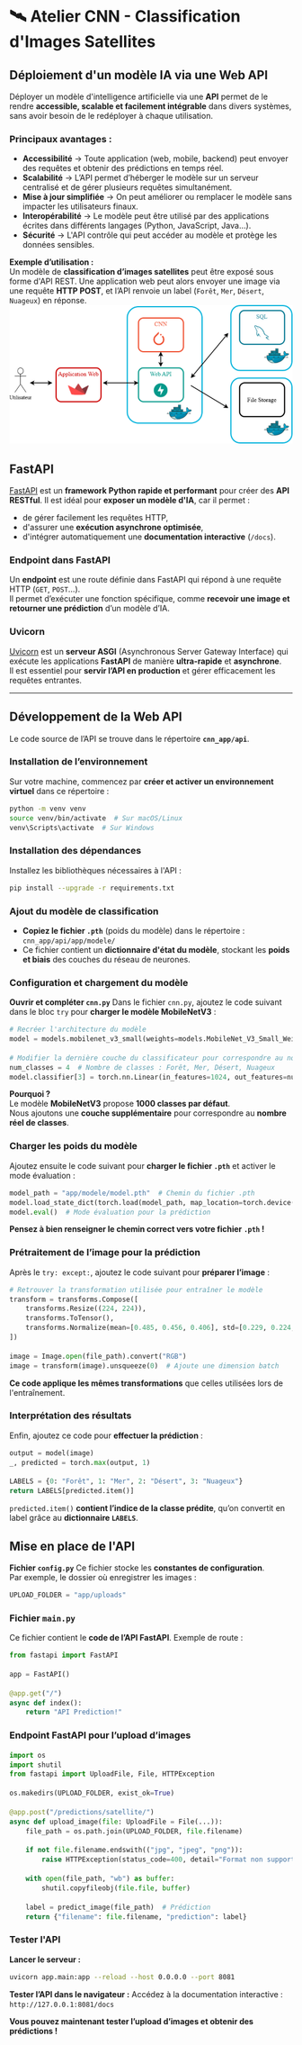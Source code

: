 # 🛰️ **Atelier CNN - Classification d'Images Satellites**

## **Déploiement d'un modèle IA via une Web API**
Déployer un modèle d'intelligence artificielle via une **API** permet de le rendre **accessible, scalable et facilement intégrable** dans divers systèmes, sans avoir besoin de le redéployer à chaque utilisation.

### **Principaux avantages :**
- **Accessibilité** → Toute application (web, mobile, backend) peut envoyer des requêtes et obtenir des prédictions en temps réel.
- **Scalabilité** → L’API permet d’héberger le modèle sur un serveur centralisé et de gérer plusieurs requêtes simultanément.
- **Mise à jour simplifiée** → On peut améliorer ou remplacer le modèle sans impacter les utilisateurs finaux.
- **Interopérabilité** → Le modèle peut être utilisé par des applications écrites dans différents langages (Python, JavaScript, Java…).
- **Sécurité** → L'API contrôle qui peut accéder au modèle et protège les données sensibles.

**Exemple d’utilisation :**  
Un modèle de **classification d’images satellites** peut être exposé sous forme d'API REST. Une application web peut alors envoyer une image via une requête **HTTP POST**, et l’API renvoie un label (`Forêt`, `Mer`, `Désert`, `Nuageux`) en réponse.
![diagramme de flux](ressources/cnn_flux.drawio.png)

## **FastAPI**
[FastAPI](https://fastapi.tiangolo.com/) est un **framework Python rapide et performant** pour créer des **API RESTful**. Il est idéal pour **exposer un modèle d'IA**, car il permet :
- de gérer facilement les requêtes HTTP,
- d'assurer une **exécution asynchrone optimisée**,
- d'intégrer automatiquement une **documentation interactive** (`/docs`).

### **Endpoint dans FastAPI**
Un **endpoint** est une route définie dans FastAPI qui répond à une requête HTTP (`GET`, `POST`…).  
Il permet d’exécuter une fonction spécifique, comme **recevoir une image et retourner une prédiction** d’un modèle d’IA.

### **Uvicorn**
[Uvicorn](https://www.uvicorn.org/) est un **serveur ASGI** (Asynchronous Server Gateway Interface) qui exécute les applications **FastAPI** de manière **ultra-rapide** et **asynchrone**.  
Il est essentiel pour **servir l’API en production** et gérer efficacement les requêtes entrantes.

---

## **Développement de la Web API**
Le code source de l’API se trouve dans le répertoire **`cnn_app/api`**.

### **Installation de l’environnement**
Sur votre machine, commencez par **créer et activer un environnement virtuel** dans ce répertoire :
```bash
python -m venv venv
source venv/bin/activate  # Sur macOS/Linux
venv\Scripts\activate  # Sur Windows
```

### **Installation des dépendances**
Installez les bibliothèques nécessaires à l'API :
```bash
pip install --upgrade -r requirements.txt
```

### **Ajout du modèle de classification**
- **Copiez le fichier `.pth`** (poids du modèle) dans le répertoire :  
  `cnn_app/api/app/modele/`
- Ce fichier contient un **dictionnaire d'état du modèle**, stockant les **poids et biais** des couches du réseau de neurones.

### **Configuration et chargement du modèle**
**Ouvrir et compléter `cnn.py`**
Dans le fichier `cnn.py`, ajoutez le code suivant dans le bloc `try` pour **charger le modèle MobileNetV3** :

```python
# Recréer l'architecture du modèle
model = models.mobilenet_v3_small(weights=models.MobileNet_V3_Small_Weights.DEFAULT)

# Modifier la dernière couche du classificateur pour correspondre au nombre de classes
num_classes = 4  # Nombre de classes : Forêt, Mer, Désert, Nuageux
model.classifier[3] = torch.nn.Linear(in_features=1024, out_features=num_classes)
```
**Pourquoi ?**  
Le modèle **MobileNetV3** propose **1000 classes par défaut**.  
Nous ajoutons une **couche supplémentaire** pour correspondre au **nombre réel de classes**.

### **Charger les poids du modèle**
Ajoutez ensuite le code suivant pour **charger le fichier `.pth`** et activer le mode évaluation :

```python
model_path = "app/modele/model.pth"  # Chemin du fichier .pth
model.load_state_dict(torch.load(model_path, map_location=torch.device("cpu")), strict=False)
model.eval()  # Mode évaluation pour la prédiction
```

**Pensez à bien renseigner le chemin correct vers votre fichier `.pth` !**

### **Prétraitement de l’image pour la prédiction**
Après le `try: except:`, ajoutez le code suivant pour **préparer l’image** :

```python
# Retrouver la transformation utilisée pour entraîner le modèle
transform = transforms.Compose([
    transforms.Resize((224, 224)),
    transforms.ToTensor(),
    transforms.Normalize(mean=[0.485, 0.456, 0.406], std=[0.229, 0.224, 0.225])
])

image = Image.open(file_path).convert("RGB")
image = transform(image).unsqueeze(0)  # Ajoute une dimension batch
```

**Ce code applique les mêmes transformations** que celles utilisées lors de l'entraînement.


### **Interprétation des résultats**
Enfin, ajoutez ce code pour **effectuer la prédiction** :

```python
output = model(image)
_, predicted = torch.max(output, 1)

LABELS = {0: "Forêt", 1: "Mer", 2: "Désert", 3: "Nuageux"}
return LABELS[predicted.item()]
```

`predicted.item()` **contient l’indice de la classe prédite**, qu’on convertit en label grâce au **dictionnaire `LABELS`**.

## **Mise en place de l'API**
**Fichier `config.py`**
Ce fichier stocke les **constantes de configuration**.  
Par exemple, le dossier où enregistrer les images :
```python
UPLOAD_FOLDER = "app/uploads"
```

### **Fichier `main.py`**
Ce fichier contient le **code de l’API FastAPI**. Exemple de route :
```python
from fastapi import FastAPI

app = FastAPI()

@app.get("/")
async def index():
    return "API Prediction!"
```

### **Endpoint FastAPI pour l’upload d’images**
```python
import os
import shutil
from fastapi import UploadFile, File, HTTPException

os.makedirs(UPLOAD_FOLDER, exist_ok=True)

@app.post("/predictions/satellite/")
async def upload_image(file: UploadFile = File(...)):
    file_path = os.path.join(UPLOAD_FOLDER, file.filename)

    if not file.filename.endswith(("jpg", "jpeg", "png")):
        raise HTTPException(status_code=400, detail="Format non supporté")

    with open(file_path, "wb") as buffer:
        shutil.copyfileobj(file.file, buffer)

    label = predict_image(file_path)  # Prédiction
    return {"filename": file.filename, "prediction": label}
```

### **Tester l'API**
**Lancer le serveur :**
```bash
uvicorn app.main:app --reload --host 0.0.0.0 --port 8081
```
**Tester l’API dans le navigateur :**
Accédez à la documentation interactive :  
`http://127.0.0.1:8081/docs`

**Vous pouvez maintenant tester l’upload d’images et obtenir des prédictions !**
